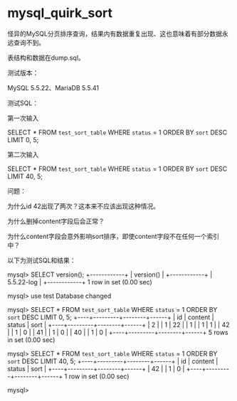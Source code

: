 mysql_quirk_sort
======

怪异的MySQL分页排序查询，结果内有数据重复出现、这也意味着有部分数据永远查询不到。

表结构和数据在dump.sql。

测试版本：

MySQL 5.5.22、MariaDB 5.5.41

测试SQL：

第一次输入

SELECT * FROM `test_sort_table` WHERE `status` = 1 ORDER BY `sort` DESC LIMIT 0, 5;

第二次输入

SELECT * FROM `test_sort_table` WHERE `status` = 1 ORDER BY `sort` DESC LIMIT 40, 5;

问题：

为什么id 42出现了两次？这本来不应该出现这种情况。

为什么删掉content字段后会正常？

为什么content字段会意外影响sort排序，即使content字段不在任何一个索引中？

以下为测试SQL和结果：

mysql> SELECT version();
+------------+
| version()  |
+------------+
| 5.5.22-log |
+------------+
1 row in set (0.00 sec)

mysql> use test
Database changed

mysql> SELECT * FROM `test_sort_table` WHERE `status` = 1 ORDER BY `sort` DESC LIMIT 0, 5;
+----+---------+--------+------+
| id | content | status | sort |
+----+---------+--------+------+
|  2 |         |      1 |   22 |
|  1 |         |      1 |    1 |
| 42 |         |      1 |    0 |
| 41 |         |      1 |    0 |
| 40 |         |      1 |    0 |
+----+---------+--------+------+
5 rows in set (0.00 sec)

mysql> SELECT * FROM `test_sort_table` WHERE `status` = 1 ORDER BY `sort` DESC LIMIT 40, 5;
+----+---------+--------+------+
| id | content | status | sort |
+----+---------+--------+------+
| 42 |         |      1 |    0 |
+----+---------+--------+------+
1 row in set (0.00 sec)

mysql>